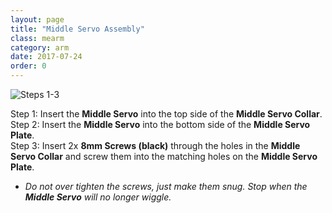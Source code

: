 ```yaml
---
layout: page
title: "Middle Servo Assembly"
class: mearm
category: arm
date: 2017-07-24
order: 0
---
```


![Steps 1-3]({{site.baseurl}}/assets/mearm/step-001.jpg)

Step 1: Insert the **Middle Servo** into the top side of the **Middle Servo Collar**.  
Step 2: Insert the **Middle Servo** into the bottom side of the **Middle Servo Plate**.  
Step 3: Insert 2x **8mm Screws (black)** through the holes in the **Middle Servo Collar** and screw them into the matching holes on the **Middle Servo Plate**.  

- *Do not over tighten the screws, just make them snug. Stop when the **Middle Servo** will no longer wiggle.*
